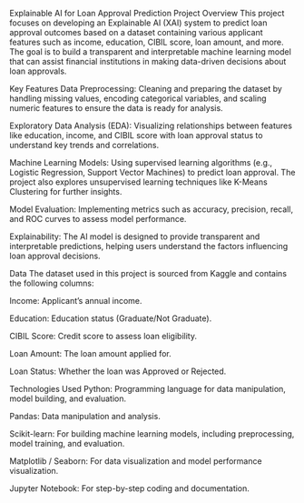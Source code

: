 Explainable AI for Loan Approval Prediction
Project Overview
This project focuses on developing an Explainable AI (XAI) system to predict loan approval outcomes based on a dataset containing various applicant features such as income, education, CIBIL score, loan amount, and more. The goal is to build a transparent and interpretable machine learning model that can assist financial institutions in making data-driven decisions about loan approvals.

Key Features
Data Preprocessing: Cleaning and preparing the dataset by handling missing values, encoding categorical variables, and scaling numeric features to ensure the data is ready for analysis.

Exploratory Data Analysis (EDA): Visualizing relationships between features like education, income, and CIBIL score with loan approval status to understand key trends and correlations.

Machine Learning Models: Using supervised learning algorithms (e.g., Logistic Regression, Support Vector Machines) to predict loan approval. The project also explores unsupervised learning techniques like K-Means Clustering for further insights.

Model Evaluation: Implementing metrics such as accuracy, precision, recall, and ROC curves to assess model performance.

Explainability: The AI model is designed to provide transparent and interpretable predictions, helping users understand the factors influencing loan approval decisions.

Data
The dataset used in this project is sourced from Kaggle and contains the following columns:

Income: Applicant’s annual income.

Education: Education status (Graduate/Not Graduate).

CIBIL Score: Credit score to assess loan eligibility.

Loan Amount: The loan amount applied for.

Loan Status: Whether the loan was Approved or Rejected.

Technologies Used
Python: Programming language for data manipulation, model building, and evaluation.

Pandas: Data manipulation and analysis.

Scikit-learn: For building machine learning models, including preprocessing, model training, and evaluation.

Matplotlib / Seaborn: For data visualization and model performance visualization.

Jupyter Notebook: For step-by-step coding and documentation.
